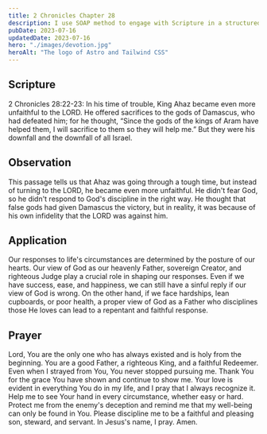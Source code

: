 ```yaml
---
title: 2 Chronicles Chapter 28
description: I use SOAP method to engage with Scripture in a structured and meaningful way, allowing it to guide my actions, and strengthen relationship with God.
pubDate: 2023-07-16
updatedDate: 2023-07-16
hero: "./images/devotion.jpg"
heroAlt: "The logo of Astro and Tailwind CSS"
---
```


## Scripture

  

2 Chronicles 28:22-23: In his time of trouble, King Ahaz became even more unfaithful to the LORD. He offered sacrifices to the gods of Damascus, who had defeated him; for he thought, “Since the gods of the kings of Aram have helped them, I will sacrifice to them so they will help me.” But they were his downfall and the downfall of all Israel.

## Observation

This passage tells us that Ahaz was going through a tough time, but instead of turning to the LORD, he became even more unfaithful. He didn't fear God, so he didn't respond to God's discipline in the right way. He thought that false gods had given Damascus the victory, but in reality, it was because of his own infidelity that the LORD was against him.

## Application

Our responses to life's circumstances are determined by the posture of our hearts. Our view of God as our heavenly Father, sovereign Creator, and righteous Judge play a crucial role in shaping our responses. Even if we have success, ease, and happiness, we can still have a sinful reply if our view of God is wrong. On the other hand, if we face hardships, lean cupboards, or poor health, a proper view of God as a Father who disciplines those He loves can lead to a repentant and faithful response.
  

## Prayer

Lord, You are the only one who has always existed and is holy from the beginning. You are a good Father, a righteous King, and a faithful Redeemer. Even when I strayed from You, You never stopped pursuing me. Thank You for the grace You have shown and continue to show me. Your love is evident in everything You do in my life, and I pray that I always recognize it. Help me to see Your hand in every circumstance, whether easy or hard. Protect me from the enemy's deception and remind me that my well-being can only be found in You. Please discipline me to be a faithful and pleasing son, steward, and servant. In Jesus's name, I pray. Amen.